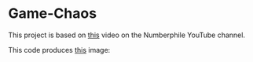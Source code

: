 # Game-Chaos

This project is based on [this]() video on the Numberphile YouTube channel.

This code produces [this](https://github.com/johneastman/Game-Chaos/tree/master/misc%20files/trianglular_fractal.PNG) image:

